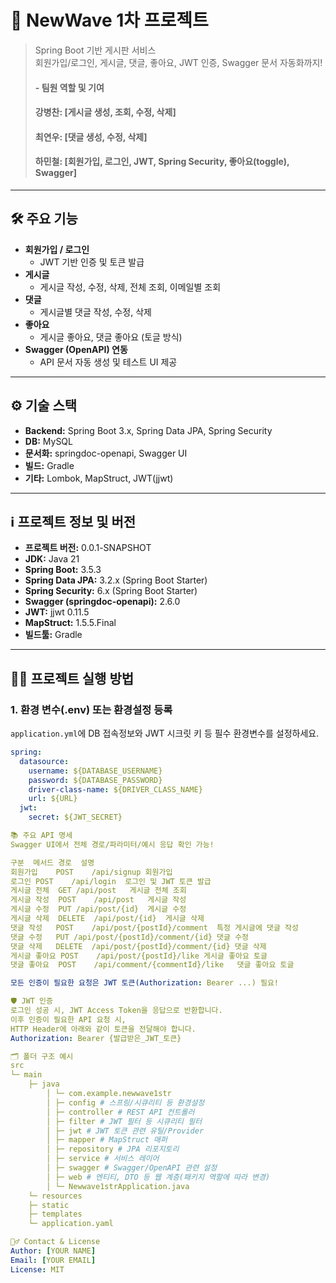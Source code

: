 # 📝 NewWave 1차 프로젝트

> Spring Boot 기반 게시판 서비스  
> 회원가입/로그인, 게시글, 댓글, 좋아요, JWT 인증, Swagger 문서 자동화까지!
>#### - 팀원 역할 및 기여
> #### 강병찬: [게시글 생성, 조회, 수정, 삭제]
> #### 최연우: [댓글 생성, 수정, 삭제]
> ####  하민철: [회원가입, 로그인, JWT,  Spring Security, 좋아요(toggle), Swagger]

---

## 🛠️ 주요 기능

- **회원가입 / 로그인**
    - JWT 기반 인증 및 토큰 발급
- **게시글**
    - 게시글 작성, 수정, 삭제, 전체 조회, 이메일별 조회
- **댓글**
    - 게시글별 댓글 작성, 수정, 삭제
- **좋아요**
    - 게시글 좋아요, 댓글 좋아요 (토글 방식)
- **Swagger (OpenAPI) 연동**
    - API 문서 자동 생성 및 테스트 UI 제공

---

## ⚙️ 기술 스택

- **Backend:** Spring Boot 3.x, Spring Data JPA, Spring Security
- **DB:** MySQL
- **문서화:** springdoc-openapi, Swagger UI
- **빌드:** Gradle
- **기타:** Lombok, MapStruct, JWT(jjwt)

---

## ℹ️ 프로젝트 정보 및 버전

- **프로젝트 버전:** 0.0.1-SNAPSHOT
- **JDK:** Java 21
- **Spring Boot:** 3.5.3
- **Spring Data JPA:** 3.2.x (Spring Boot Starter)
- **Spring Security:** 6.x (Spring Boot Starter)
- **Swagger (springdoc-openapi):** 2.6.0
- **JWT:** jjwt 0.11.5
- **MapStruct:** 1.5.5.Final
- **빌드툴:** Gradle

---

## 🏃‍♂️ 프로젝트 실행 방법

### 1. **환경 변수(.env) 또는 환경설정 등록**
`application.yml`에 DB 접속정보와 JWT 시크릿 키 등 필수 환경변수를 설정하세요.

```yaml
spring:
  datasource:
    username: ${DATABASE_USERNAME}
    password: ${DATABASE_PASSWORD}
    driver-class-name: ${DRIVER_CLASS_NAME}
    url: ${URL}
  jwt:
    secret: ${JWT_SECRET}

📚 주요 API 명세
Swagger UI에서 전체 경로/파라미터/예시 응답 확인 가능!

구분	메서드	경로	설명
회원가입	POST	/api/signup	회원가입
로그인	POST	/api/login	로그인 및 JWT 토큰 발급
게시글 전체	GET	/api/post	게시글 전체 조회
게시글 작성	POST	/api/post	게시글 작성
게시글 수정	PUT	/api/post/{id}	게시글 수정
게시글 삭제	DELETE	/api/post/{id}	게시글 삭제
댓글 작성	POST	/api/post/{postId}/comment	특정 게시글에 댓글 작성
댓글 수정	PUT	/api/post/{postId}/comment/{id}	댓글 수정
댓글 삭제	DELETE	/api/post/{postId}/comment/{id}	댓글 삭제
게시글 좋아요	POST	/api/post/{postId}/like	게시글 좋아요 토글
댓글 좋아요	POST	/api/comment/{commentId}/like	댓글 좋아요 토글

모든 인증이 필요한 요청은 JWT 토큰(Authorization: Bearer ...) 필요!

🛡️ JWT 인증
로그인 성공 시, JWT Access Token을 응답으로 반환합니다.
이후 인증이 필요한 API 요청 시,
HTTP Header에 아래와 같이 토큰을 전달해야 합니다.
Authorization: Bearer {발급받은_JWT_토큰}

🗂️ 폴더 구조 예시
src
└─ main
    ├─ java
        │ └─ com.example.newwave1str
        │ ├─ config # 스프링/시큐리티 등 환경설정
        │ ├─ controller # REST API 컨트롤러
        │ ├─ filter # JWT 필터 등 시큐리티 필터
        │ ├─ jwt # JWT 토큰 관련 유틸/Provider
        │ ├─ mapper # MapStruct 매퍼
        │ ├─ repository # JPA 리포지토리
        │ ├─ service # 서비스 레이어
        │ ├─ swagger # Swagger/OpenAPI 관련 설정
        │ ├─ web # 엔티티, DTO 등 웹 계층(패키지 역할에 따라 변경)
        │ └─ Newwave1strApplication.java
    └─ resources
    ├─ static
    ├─ templates
    └─ application.yaml

🙋‍♂️ Contact & License
Author: [YOUR NAME]
Email: [YOUR EMAIL]
License: MIT



